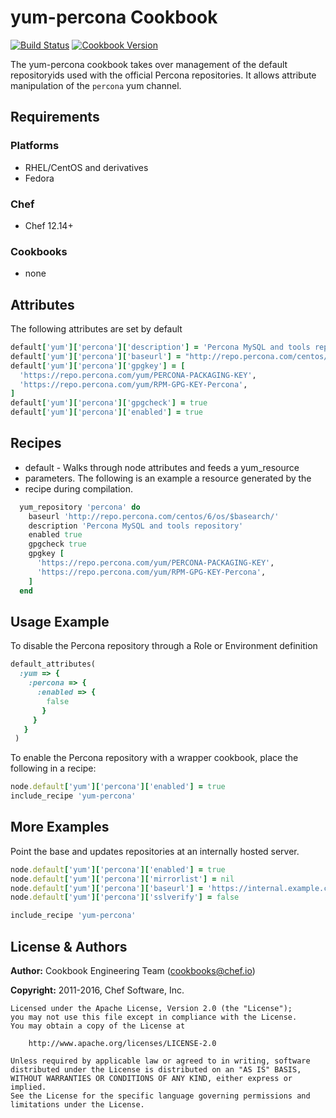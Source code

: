# yum-percona Cookbook

[![Build Status](https://travis-ci.org/chef-cookbooks/yum-percona.svg?branch=master)](http://travis-ci.org/chef-cookbooks/yum-percona) [![Cookbook Version](https://img.shields.io/cookbook/v/yum-percona.svg)](https://supermarket.chef.io/cookbooks/yum-percona)

The yum-percona cookbook takes over management of the default repositoryids used with the official Percona repositories. It allows attribute manipulation of the `percona` yum channel.

## Requirements

### Platforms

- RHEL/CentOS and derivatives
- Fedora

### Chef

- Chef 12.14+

### Cookbooks

- none

## Attributes

The following attributes are set by default

```ruby
default['yum']['percona']['description'] = 'Percona MySQL and tools repository'
default['yum']['percona']['baseurl'] = "http://repo.percona.com/centos/6/os/$basearch/"
default['yum']['percona']['gpgkey'] = [
  'https://repo.percona.com/yum/PERCONA-PACKAGING-KEY',
  'https://repo.percona.com/yum/RPM-GPG-KEY-Percona',
]
default['yum']['percona']['gpgcheck'] = true
default['yum']['percona']['enabled'] = true
```

## Recipes

- default - Walks through node attributes and feeds a yum_resource
- parameters. The following is an example a resource generated by the
- recipe during compilation.

```ruby
  yum_repository 'percona' do
    baseurl 'http://repo.percona.com/centos/6/os/$basearch/'
    description 'Percona MySQL and tools repository'
    enabled true
    gpgcheck true
    gpgkey [
      'https://repo.percona.com/yum/PERCONA-PACKAGING-KEY',
      'https://repo.percona.com/yum/RPM-GPG-KEY-Percona',
    ]
  end
```

## Usage Example

To disable the Percona repository through a Role or Environment definition

```ruby
default_attributes(
  :yum => {
    :percona => {
      :enabled => {
        false
       }
     }
   }
 )
```

To enable the Percona repository with a wrapper cookbook, place the following in a recipe:

```ruby
node.default['yum']['percona']['enabled'] = true
include_recipe 'yum-percona'
```

## More Examples

Point the base and updates repositories at an internally hosted server.

```ruby
node.default['yum']['percona']['enabled'] = true
node.default['yum']['percona']['mirrorlist'] = nil
node.default['yum']['percona']['baseurl'] = 'https://internal.example.com/centos/6/os/x86_64'
node.default['yum']['percona']['sslverify'] = false

include_recipe 'yum-percona'
```

## License & Authors

**Author:** Cookbook Engineering Team ([cookbooks@chef.io](mailto:cookbooks@chef.io))

**Copyright:** 2011-2016, Chef Software, Inc.

```
Licensed under the Apache License, Version 2.0 (the "License");
you may not use this file except in compliance with the License.
You may obtain a copy of the License at

    http://www.apache.org/licenses/LICENSE-2.0

Unless required by applicable law or agreed to in writing, software
distributed under the License is distributed on an "AS IS" BASIS,
WITHOUT WARRANTIES OR CONDITIONS OF ANY KIND, either express or implied.
See the License for the specific language governing permissions and
limitations under the License.
```
